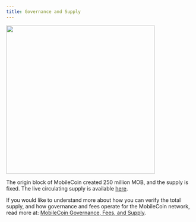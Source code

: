 ```yaml
---
title: Governance and Supply
---
```


<img src="https://mobilecoinwp.wpengine.com/wp-content/uploads/2021/06/padlocks.jpeg" width="400">

The origin block of MobileCoin created 250 million MOB, and the supply is fixed. The live circulating supply is 
available [here](https://mobilecoin.foundation/wp-json/mcfoundation/circulating-supply). 

If you would like to understand more about how you can verify the total supply, and how governance and 
fees operate for the MobileCoin network, read more at: [MobileCoin Governance, Fees, and Supply](https://mobilecoin.com/news/mobilecoin-governance-fees-and-supply/).